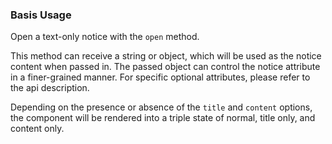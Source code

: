### Basis Usage

Open a text-only notice with the `open` method.

This method can receive a string or object, which will be used as the notice content when passed in. The passed object can control the notice attribute in a finer-grained manner. For specific optional attributes, please refer to the api description.

Depending on the presence or absence of the `title` and `content` options, the component will be rendered into a triple state of normal, title only, and content only.
